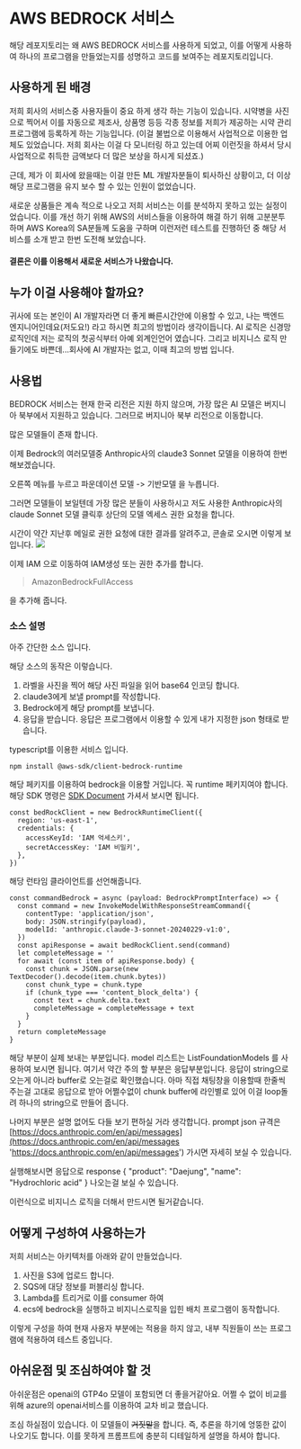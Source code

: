 # AWS BEDROCK 서비스

해당 레포지토리는 왜 AWS BEDROCK 서비스를 사용하게 되었고, 이를 어떻게 사용하여 하나의
프로그램을 만들었는지를 성명하고 코드를 보여주는 레포지토리입니다.

## 사용하게 된 배경

저희 회사의 서비스중 사용자들이 중요 하게 생각 하는 기능이 있습니다.
시약병을 사진으로 찍어서 이를 자동으로 제조사, 상품명 등등 각종 정보를 저희가 제공하는
시약 관리 프로그램에 등록하게 하는 기능입니다.
(이걸 불법으로 이용해서 사업적으로 이용한 업체도 있었습니다. 저희 회사는 이걸 다 모니터링 하고 있는데 어찌 이런짓을 하셔서 당시 사업적으로 취득한 금액보다 더 많은 보상을 하시게 되셨죠.)

근데, 제가 이 회사에 왔을때는 이걸 만든 ML 개발자분들이 퇴사하신 상황이고, 더 이상 해당 프로그램을 유지 보수 할 수 있는 인원이 없었습니다.

새로운 상품들은 계속 적으로 나오고 저희 서비스는 이를 분석하지 못하고 있는 실정이었습니다.
이를 개선 하기 위해 AWS의 서비스들을 이용하여 해결 하기 위해 고분분투하며 AWS Korea의 SA분들께 도움을 구하며 이런저런 테스트를 진행하던 중 해당 서비스를 소개 받고 한번 도전해 보았습니다.

#### **결론은 이를 이용해서 새로운 서비스가 나왔습니다.**

## 누가 이걸 사용해야 할까요?

귀사에 또는 본인이 AI 개발자라면 더 좋게 빠른시간안에 이용할 수 있고, 나는 백엔드 엔지니어인데요(저도요!) 라고 하시면 최고의 방법이라 생각이듭니다.
AI 로직은 신경망 로직인데 저는 로직의 첫공식부터 아예 외계인언어 였습니다.
그리고 비지니스 로직 만들기에도 바쁜데...회사에 AI 개발자는 없고, 이때 최고의 방법 입니다.

## 사용법

BEDROCK 서비스는 현재 한국 리전은 지원 하지 않으며, 가장 많은 AI 모델은 버지니아 북부에서 지원하고 있습니다. 그러므로 버지니아 북부 리전으로 이동합니다.

많은 모델들이 존재 합니다.

이제 Bedrock의 여러모델중 Anthropic사의 claude3 Sonnet 모델을 이용하여 한번 해보겠습니다.

오른쪽 메뉴를 누르고
파운데이션 모델 -> 기반모델 을 누릅니다.

그러면 모델들이 보일텐데 가장 많은 분들이 사용하시고 저도 사용한 Anthropic사의 claude Sonnet 모델 클릭후
상단의 모델 엑세스 권한 요청을 합니다.

시간이 약간 지난후 메일로 권한 요청에 대한 결과를 알려주고, 콘솔로 오시면 이렇게 보입니다.
![](https://i.ibb.co/d2fr3Z7/2024-06-04-10-03-10.png)

이제 IAM 으로 이동하여 IAM생성 또는 권한 추가를 합니다.

> AmazonBedrockFullAccess

을 추가해 줍니다.

### 소스 설명

아주 간단한 소스 입니다.

해당 소스의 동작은 이렇습니다.

1. 라벨을 사진을 찍어 해당 사진 파일을 읽어 base64 인코딩 합니다.
2. claude3에게 보낼 prompt를 작성합니다.
3. Bedrock에게 해당 prompt를 보냅니다.
4. 응답을 받습니다. 응답은 프로그램에서 이용할 수 있게 내가 지정한 json 형태로 받습니다.

typescript를 이용한 서비스 입니다.

    npm install @aws-sdk/client-bedrock-runtime

해당 페키지를 이용하여 bedrock을 이용할 거입니다. 꼭 runtime 페키지여야 합니다.
해당 SDK 명령은 [SDK Document](https://docs.aws.amazon.com/ko_kr/code-library/latest/ug/javascript_3_bedrock-runtime_code_examples.html 'SDK Document')
가셔서 보시면 됩니다.

    const bedRockClient = new BedrockRuntimeClient({
      region: 'us-east-1',
      credentials: {
        accessKeyId: 'IAM 억세스키',
        secretAccessKey: 'IAM 비밀키',
      },
    })

해당 런타임 클라이언트를 선언해줍니다.

    const commandBedrock = async (payload: BedrockPromptInterface) => {
      const command = new InvokeModelWithResponseStreamCommand({
        contentType: 'application/json',
        body: JSON.stringify(payload),
        modelId: 'anthropic.claude-3-sonnet-20240229-v1:0',
      })
      const apiResponse = await bedRockClient.send(command)
      let completeMessage = ''
      for await (const item of apiResponse.body) {
        const chunk = JSON.parse(new TextDecoder().decode(item.chunk.bytes))
        const chunk_type = chunk.type
        if (chunk_type === 'content_block_delta') {
          const text = chunk.delta.text
          completeMessage = completeMessage + text
        }
      }
      return completeMessage
    }

해당 부분이 실제 보내는 부분입니다. model 리스트는 ListFoundationModels 를 사용하여 보시면 됩니다.
여기서 약간 주의 할 부분은 응답부분입니다. 응답이 string으로 오는게 아니라 buffer로 오는걸로 확인했습니다. 아마 직접 채팅창을 이용할때 한줄씩 주는걸 고대로 응답으로 받아 어쩔수없이 chunk buffer에 라인별로 있어 이걸 loop돌려 하나의 string으로 만들어 줍니다.

나머지 부분은 설명 없어도 다들 보기 편하실 거라 생각합니다.
prompt json 규격은 [https://docs.anthropic.com/en/api/messages](https://docs.anthropic.com/en/api/messages 'https://docs.anthropic.com/en/api/messages')
가시면 자세히 보실 수 있습니다.

실행해보시면 응답으로
response {
"product": "Daejung",
"name": "Hydrochloric acid"
}
나오는걸 보실 수 있습니다.

이런식으로 비지니스 로직을 더해서 만드시면 될거같습니다.

## 어떻게 구성하여 사용하는가

저희 서비스는 아키텍처를 아래와 같이 만들었습니다.

1. 사진을 S3에 업로드 합니다.
2. SQS에 대당 정보를 퍼블리싱 합니다.
3. Lambda를 트리거로 이를 consumer 하여
4. ecs에 bedrock을 실행하고 비지니스로직을 입힌 배치 프로그램이 동작합니다.

이렇게 구성을 하여 현재 사용자 부분에는 적용을 하지 않고, 내부 직원들이 쓰는 프로그램에 적용하여
테스트 중입니다.

## 아쉬운점 및 조심하여야 할 것

아쉬운점은 openai의 GTP4o 모델이 포함되면 더 좋을거같아요.
어쩔 수 없이 비교를 위해 azure의 openai서비스를 이용하여 교차 비교 했습니다.

조심 하실점이 있습니다.
이 모델들이 ~~거짓말~~을 합니다. 즉, 추론을 하기에 엉뚱한 값이 나오기도 합니다.
이를 못하게 프롬프트에 충분히 디테일하게 설명을 하셔야 합니다.
